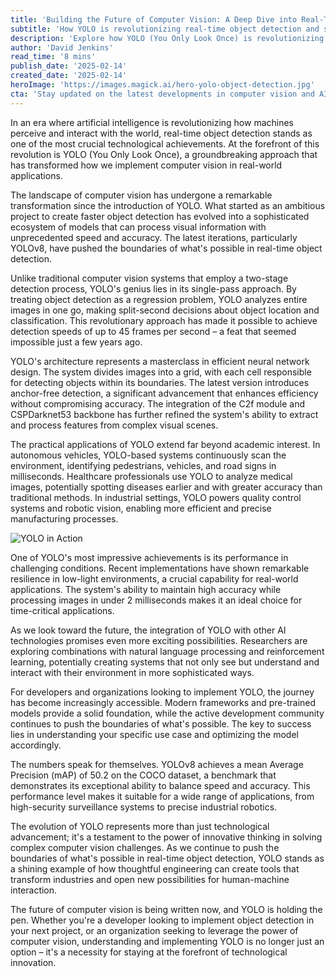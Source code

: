 ```yaml
---
title: 'Building the Future of Computer Vision: A Deep Dive into Real-Time Object Detection with YOLO'
subtitle: 'How YOLO is revolutionizing real-time object detection and shaping the future of computer vision'
description: 'Explore how YOLO (You Only Look Once) is revolutionizing real-time object detection with its single-pass approach, achieving speeds up to 45 frames per second. Learn about its applications in autonomous vehicles, healthcare, and industrial settings, plus discover how recent advances like YOLOv8 are pushing the boundaries of computer vision technology.'
author: 'David Jenkins'
read_time: '8 mins'
publish_date: '2025-02-14'
created_date: '2025-02-14'
heroImage: 'https://images.magick.ai/hero-yolo-object-detection.jpg'
cta: 'Stay updated on the latest developments in computer vision and AI technology. Follow us on LinkedIn for exclusive insights, technical deep dives, and industry analysis from our team of experts.'
---
```


In an era where artificial intelligence is revolutionizing how machines perceive and interact with the world, real-time object detection stands as one of the most crucial technological achievements. At the forefront of this revolution is YOLO (You Only Look Once), a groundbreaking approach that has transformed how we implement computer vision in real-world applications.

The landscape of computer vision has undergone a remarkable transformation since the introduction of YOLO. What started as an ambitious project to create faster object detection has evolved into a sophisticated ecosystem of models that can process visual information with unprecedented speed and accuracy. The latest iterations, particularly YOLOv8, have pushed the boundaries of what's possible in real-time object detection.

Unlike traditional computer vision systems that employ a two-stage detection process, YOLO's genius lies in its single-pass approach. By treating object detection as a regression problem, YOLO analyzes entire images in one go, making split-second decisions about object location and classification. This revolutionary approach has made it possible to achieve detection speeds of up to 45 frames per second – a feat that seemed impossible just a few years ago.

YOLO's architecture represents a masterclass in efficient neural network design. The system divides images into a grid, with each cell responsible for detecting objects within its boundaries. The latest version introduces anchor-free detection, a significant advancement that enhances efficiency without compromising accuracy. The integration of the C2f module and CSPDarknet53 backbone has further refined the system's ability to extract and process features from complex visual scenes.

The practical applications of YOLO extend far beyond academic interest. In autonomous vehicles, YOLO-based systems continuously scan the environment, identifying pedestrians, vehicles, and road signs in milliseconds. Healthcare professionals use YOLO to analyze medical images, potentially spotting diseases earlier and with greater accuracy than traditional methods. In industrial settings, YOLO powers quality control systems and robotic vision, enabling more efficient and precise manufacturing processes.

![YOLO in Action](https://images.magick.ai/yolo-in-action.jpg)

One of YOLO's most impressive achievements is its performance in challenging conditions. Recent implementations have shown remarkable resilience in low-light environments, a crucial capability for real-world applications. The system's ability to maintain high accuracy while processing images in under 2 milliseconds makes it an ideal choice for time-critical applications.

As we look toward the future, the integration of YOLO with other AI technologies promises even more exciting possibilities. Researchers are exploring combinations with natural language processing and reinforcement learning, potentially creating systems that not only see but understand and interact with their environment in more sophisticated ways.

For developers and organizations looking to implement YOLO, the journey has become increasingly accessible. Modern frameworks and pre-trained models provide a solid foundation, while the active development community continues to push the boundaries of what's possible. The key to success lies in understanding your specific use case and optimizing the model accordingly.

The numbers speak for themselves. YOLOv8 achieves a mean Average Precision (mAP) of 50.2 on the COCO dataset, a benchmark that demonstrates its exceptional ability to balance speed and accuracy. This performance level makes it suitable for a wide range of applications, from high-security surveillance systems to precise industrial robotics.

The evolution of YOLO represents more than just technological advancement; it's a testament to the power of innovative thinking in solving complex computer vision challenges. As we continue to push the boundaries of what's possible in real-time object detection, YOLO stands as a shining example of how thoughtful engineering can create tools that transform industries and open new possibilities for human-machine interaction.

The future of computer vision is being written now, and YOLO is holding the pen. Whether you're a developer looking to implement object detection in your next project, or an organization seeking to leverage the power of computer vision, understanding and implementing YOLO is no longer just an option – it's a necessity for staying at the forefront of technological innovation.